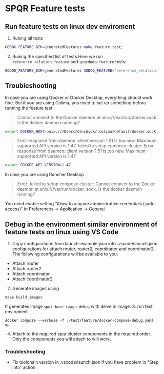 # SPQR Feature tests

## Run feature tests on linux dev enviroment
1. Runing all tests
```bash
GODOG_FEATURE_DIR=generatedFeatures make feature_test; 
```
2. Runing the specified list of tests
Here we run `reference_relation.feature` and `spqrdump.feature` tests:
```bash
GODOG_FEATURE_DIR=generatedFeatures GODOG_FEATURE="reference_relation.feature;spqrdump.feature" make feature_test; 
```

## Troubleshooting

In case you are using Docker or Docker Desktop, everything should work fine. But if you are using Colima, you need to set up something before running the feature test.

> Cannot connect to the Docker daemon at unix:///var/run/docker.sock. Is the docker daemon running?

```bash
export DOCKER_HOST=unix:///Users/denchick/.colima/default/docker.sock
```

> Error response from daemon: client version 1.51 is too new. Maximum supported API version is 1.47, failed to setup compose cluster: Error response from daemon: client version 1.51 is too new. Maximum supported API version is 1.47

```bash
export DOCKER_API_VERSION=1.47
```

In case you are using Rancher Desktop 
> Error: failed to setup compose cluster: Cannot connect to the Docker daemon at unix:///var/run/docker. sock. Is the docker daemon running?

You need enable setting "Allow to acquire administrative credentials (sudo access)" in Preferences -> Application -> General


## Debug in the environment similar environment of feature tests on linux using VS Code
1. Copy configurations from launch-example.json into .vscode\launch.json configurations for attach router, router2, coordinator and coordinator2.
The following configurations will be available to you:
- Attach router
- Attach router2
- Attach coordinator
- Attach coordinator2
2. Generate images using 
```shell
make build_images
```
It generates image `spqr-base-image-debug` with delve in image.
3. run test enviroment
```shell
docker compose --verbose -f ./test/feature/docker-compose-debug.yaml up
```
4. Attach to the required spqr cluster components in the required order. Only the components you will attach to will work.

### Troubleshooting
- Fix toolchain version in .vscode\launch.json if you have problem in "Step into" action.